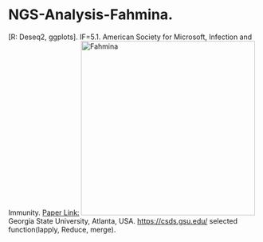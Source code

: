 # NGS-Analysis-Fahmina.
[R: Deseq2, ggplots]. IF=5.1.
American Society for Microsoft, Infection and Immunity. [Paper Link:](https://www.ncbi.nlm.nih.gov/pubmed/33397818)
<img width="349" alt="Fahmina" src="https://github.com/spawar2/NGS-Analysis-Fahmina/assets/25118302/874a5ade-b49d-4797-8ab0-9bc61cba94d0">
Georgia State University, Atlanta, USA.
https://csds.gsu.edu/
selected function(lapply, Reduce, merge).
